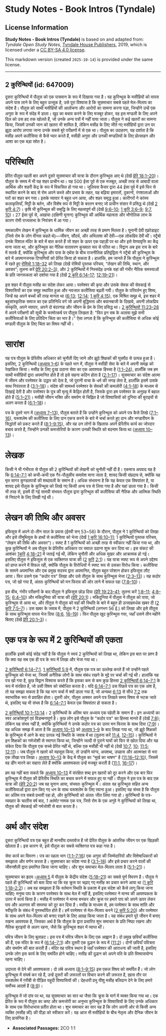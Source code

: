 # Study Notes - Book Intros (Tyndale)

## License Information

**Study Notes - Book Intros (Tyndale)** is based on and adapted from: _Tyndale Open Study Notes_, [Tyndale House Publishers](https://tyndaleopenresources.com/), 2019, which is licensed under a [CC BY-SA 4.0 license](https://creativecommons.org/licenses/by-sa/4.0/legalcode.en).

This markdown version (created `2025-10-14`) is provided under the same license.



--------------------------------

## 2 कुरिन्थियों (id: 647009)

दूसरा कुरिन्थियों में पौलुस को एक पासवान के रूप में दिखाया गया है। वह कुरिन्थुस के मसीहियों को वापस अपने पास लाने के लिए बहुत उत्सुक है, उसे पूरा विश्वास है कि सुसमाचार सबसे पहले मेल\-मिलाप का संदेश है। पौलुस को साथी मसीहियों की आलोचना और आरोपों का सामना करना पड़ा, जिन्होंने उन्हें एक अगुवा के रूप में संदेह में डाला। खुद का बचाव करने के लिए मजबूर होकर, वह इस मण्डली के लिए अपने दिल को उस हद तक खोलते हैं, जो उनके अन्य पत्रों में नहीं पाया जाता। पौलुस ने कई खतरों का सामना किया, जिसमें उनकी जान को खतरा भी शामिल है, लेकिन मसीह के लिए जीते गए मसीहियों द्वारा उन पर झूठा आरोप लगाया जाना उनके सबसे बुरे परीक्षणों में से एक था। पौलुस का उदाहरण, यह दर्शाता है कि मसीह अपने कलीसिया से कैसे प्यार करते हैं, मसीही अगुवा और उनकी मण्डलियों के लिए प्रोत्साहन और आशा का एक बड़ा स्रोत है।

परिस्थिति
=========

प्रेरित पौलुस पहली बार अपने दूसरे सुसमाचार की यात्रा के दौरान कुरिन्थुस आए थे (देखें [प्रेरि 18:1–20](https://ref.ly/Acts18:1-Acts18:20))। पौलुस के समय में भी यह शहर प्राचीन था। यह 500 ईसा पूर्व से एक मजबूत, अच्छी तरह से आबादी वाला आर्थिक और शहरी केंद्र के रूप में विकसित हो गया था। जूलियस कैसर द्वारा 44 ईसा पूर्व में इसे फिर से स्थापित करने के बाद से रोम अपने कब्जे और प्रभाव के तहत, यह बढ़िया इमारतों, दुकानों, रंगशालाओं और घरों का शहर बन गया। इसके व्यापार ने बहुत धन आया, और शहर समृद्ध हुआ। कारीगरों ने कांस्य कलाकृतियाँ, मिट्टी के बर्तन, और विशेष रूप से मिट्टी के बरतन बनाए जो प्राचीन संसार में प्रसिद्ध थे (देखें [2 कुरि 4:7](https://ref.ly/2Cor4:7))। कृषि भी कुरिन्थुस की समृद्धि के लिए महत्वपूर्ण थी (देखें [9:6–10](https://ref.ly/2Cor9:6-2Cor9:10); [1 कुरि 3:6–9](https://ref.ly/1Cor3:6-1Cor3:9); [9:7](https://ref.ly/1Cor9:7), [10](https://ref.ly/1Cor9:10))। 27 ईसा पूर्व से, अखाया (दक्षिणी यूनान) कुरिन्थुस की आर्थिक महत्वता और भौगोलिक लाभ के कारण रोमी राज्यसभा के नियंत्रण में आ गया।

समकालीन लेखन में कुरिन्थुस के धार्मिक जीवन का अच्छी तरह से प्रमाण मिलता है। यूनानी देवी एफ़्रोडाइट (जिसे रोम के लोग वीनस कहते थे)—जीवन, सौंदर्य, और अभिलाषा की देवी—एक लोकप्रिय देवी थीं। स्ट्रैबो उनके विशाल मंदिर के बारे में बात करते हैं जो शहर के ऊपर एक पहाड़ी पर था और इसे वेश्यावृत्ति का केंद्र माना जाता था, और कुरिन्थुस का नैतिक वातावरण कुख्यात रूप से पतित था। विद्वान अब इस राय के बारे में सतर्क हैं, क्योंकि कुरिन्थुस और पास के एथेंस के बीच राजनीतिक प्रतिद्वंद्विता ने स्ट्रैबो की कुरिन्थुस के बारे में अपमानजनक टिप्पणियों को प्रेरित किया हो सकता है। हालांकि, हम जानते हैं कि पौलुस ने कुरिन्थुस में रहते हुए [रोमियो 1:18–32](https://ref.ly/Rom1:18-Rom1:32) को लिखा (देखें रोमियों पुस्तक परिचय, “लेखन की तिथि, स्थान, और अवसर”; तुलना करें [प्रेरि 20:2–3](https://ref.ly/Acts20:2-Acts20:3)), और 2 कुरिन्थियों में निस्संदेह उनके वहां की गंभीर नैतिक समस्याओं के प्रति जागरूकता को दर्शाया गया है (देखें [2 कुरि 6:14–17](https://ref.ly/2Cor6:14-2Cor6:17); [12:19–21](https://ref.ly/2Cor12:19-2Cor12:21))।

इस शहर में पौलुस मसीह का संदेश लेकर आया। परमेश्वर की कृपा और उसके सेवक की सेवकाई से विश्वासियों का एक समूह स्थापित हुआ और नवजात कलीसिया बढ़ती गयी। पौलुस के परिवर्तन हुए शिष्य, जिन्हें वह अपने बच्चों की तरह मानता था ([6:13](https://ref.ly/2Cor6:13); [12:14](https://ref.ly/2Cor12:14); [1 कुरि 4:15](https://ref.ly/1Cor4:15)), एक मिश्रित समूह थे, इस शहर में बहुसांस्कृतिक समाज का एक प्रतिनिधि वर्ग जो अपनी बुद्धिमत्ता और बयानबाजी के दिखावे, अपनी लोकप्रिय संस्कृति, अपने व्यापार, अपने दो बंदरगाह और जीवन के प्रेम के लिए प्रसिद्ध था। [2 कुरिन्थियों 11:23–28](https://ref.ly/2Cor11:23-2Cor11:28) में अपने परीक्षणों की सूची के चरमोत्कर्ष पर पौलुस लिखता है: "फिर इन सब के अलावा मुझे सभी कलीसियाओं के लिए प्रतिदिन चिंता का भार है।" ऐसा लगता है कि कुरिन्थुस की कलीसिया से अधिक कोई मण्डली पौलुस के लिए चिंता का विषय नहीं थी।

सारांश
======

यह पत्र पौलुस के प्रेरितीय अधिकार को चुनौती दिए जाने और झूठे शिक्षकों की घुसपैठ से उत्पन्न हुआ है। इसलिए, 2 कुरिन्थियों ([अध्याय 1–6](https://ref.ly/2Cor1:1-2Cor6:18)) के पहले भाग में, पौलुस ने मसीही सेवा के बारे में अपनी समझ को रेखांकित किया। मसीह के लिए दुःख उठाना सेवा का एक आवश्यक हिस्सा है ([1:1–24](https://ref.ly/2Cor1:1-2Cor1:24)), हालाँकि जब हम साथी मसीहियों द्वारा अपमानित होते हैं तो इसे सहना कठिन होता है ([2:1–17](https://ref.ly/2Cor2:1-2Cor2:17))। सुसमाचार का संदेश आत्मा में जीवन और परमेश्वर के उद्धार को देता है, जो पुरानी वाचा के धर्म की जगह लेता है, हालाँकि इसमें उसके साथ निरंतरता है ([3:1–18](https://ref.ly/2Cor3:1-2Cor3:18))। संदेश की सामर्थ्य परमेश्वर के सेवकों की कमज़ोरी ([4:1–18](https://ref.ly/2Cor4:1-2Cor4:18)) के माध्यम से दिखाई देती है और परमेश्वर के पुत्र की मृत्यु में केंद्रित होती है, जिसके द्वारा हम परमेश्वर के अनुग्रह में बहाल होते हैं ([5:1–21\)](https://ref.ly/2Cor5:1-2Cor5:21)। मसीही जीवन भक्ति और समर्पण से चिह्नित है जो विश्वासियों को दुनिया की बुराइयों से अलग करता है ([6:1–18](https://ref.ly/2Cor6:1-2Cor6:18))।

पत्र के दूसरे भाग में ([अध्याय 7–13](https://ref.ly/2Cor7:1-2Cor13:14)), पौलुस बताते हैं कि उन्होंने कुरिन्थुस को अपने पत्र कैसे लिखे ([7:1–16](https://ref.ly/2Cor7:1-2Cor7:16)), यरूशलेम की कलीसिया के लिए दान एकत्र करने के बारे में चर्चा करते हुए दान और भण्डारीपन के सिद्धांतों को प्रकट करते हैं ([8:1–9:15](https://ref.ly/2Cor8:1-2Cor9:15)), और वह उन लोगों के खिलाफ अपने प्रेरितीय कार्य का जोरदार बचाव करते हैं, जिन्होंने उनकी कमजोरियों के कारण उनकी स्थिति को बदनाम किया था ([अध्याय 10–13](https://ref.ly/2Cor10:1-2Cor13:14))।

लेखक
====

किसी ने भी गंभीरता से पौलुस की 2 कुरिन्थियों की लेखनी को चुनौती नहीं दी है। एकमात्र अपवाद यह है कि [6:14–7:1](https://ref.ly/2Cor6:14-2Cor7:1) को कभी\-कभी एक गैर\-पौलुसीय समावेश माना जाता है, शायद किसी संप्रदाय से, क्योंकि यह मृत सागर कुण्डलपत्रों की शब्दावली के समान है। अधिक संभावना है कि यह केवल एक विषयांतर है, या शायद इसे पौलुस के कुरिन्थुस को लिखे गए किसी अन्य पत्र से लिया गया है और यहां डाला गया है। किसी भी तरह से, इसमें दी गई सामग्री संभवतः पौलुस द्वारा कुरिन्थुस की कलीसिया की नैतिक और आत्मिक स्थिति से निपटने के लिए लिखी गई थी।

लेखन की तिथि और अवसर
====================

इफिसुस में अपने दो\-तीन साल के प्रवास (ईस्वी सन् 53\~56\) के दौरान, पौलुस ने 1 कुरिन्थियों को लिखा और इसे तीमुथियुस के हाथों से कलीसिया को भेजा (देखें [1 कुरि 16:10–11](https://ref.ly/1Cor16:10-1Cor16:11); 1 कुरिन्थियों पुस्तक परिचय, “लेखन की तिथि और अवसर”)। स्पष्ट है 1 कुरिन्थियों को अच्छी तरह से स्वीकार नहीं किया गया था, और कुछ कुरिन्थियों ने अब पौलुस के प्रेरितीय अधिकार पर सवाल उठाना शुरू कर दिया था। इस संकट की आशंका [1](https://ref.ly/1Cor4:18-1Cor4:21)[कुरि](https://ref.ly/1Cor16:10-1Cor16:11) [4:18–21](https://ref.ly/1Cor4:18-1Cor4:21) में जताई गई थी, लेकिन चुनौती और अधिक मुखर और आक्रामक हो गई। इसलिए पौलुस ने इफिसुस से एक व्यक्तिगत यात्रा की ([2](https://ref.ly/2Cor2:1) [कुरि](https://ref.ly/1Cor16:10-1Cor16:11) [2:1](https://ref.ly/2Cor2:1))। यह यात्रा स्पष्ट रूप से अपने उद्देश्य को प्राप्त करने में विफल रही, क्योंकि पौलुस के विरोधियों ने स्पष्ट रूप से उसका विरोध किया। कलीसिया के सामने अपमानित और एक प्रमुख सदस्य द्वारा अपमानित, पौलुस बहुत परेशान होकर इफिसुस लौट आया। फिर उसने एक "कठोर पत्र" लिखा और उसे तीतुस के साथ कुरिन्थुस भेजा ([2:3–13](https://ref.ly/2Cor2:3-2Cor2:13))। यह कठोर पत्र, जो खो गया है, अंततः कुरिन्थियों को मन फिराव की ओर लाने में सफल रहा ([7:8–10](https://ref.ly/2Cor7:8-2Cor7:10))।

इस बीच, गंभीर परीक्षणों के बाद पौलुस ने इफिसुस छोड़ दिया ([प्रेरि 19:23–41](https://ref.ly/Acts19:23-Acts19:41); तुलना करें [1:8–11](https://ref.ly/2Cor1:8-2Cor1:11); [4:8–15](https://ref.ly/2Cor4:8-2Cor4:15); [6:4–10](https://ref.ly/2Cor6:4-2Cor6:10)) और मकिदुनिया की यात्रा की ([प्रेरि 20:1](https://ref.ly/Acts20:1))। मकिदुनिया में पौलुस ने तीतुस को पाया, जो कुरिन्थुस से आया था, और तीतुस ने पौलुस को वहाँ की स्थिति के बारे में बहुत ही उत्साहवर्धक खबर दी ([2 कुरि 7:5–7](https://ref.ly/2Cor7:5-2Cor7:7))। उस खबर के जवाब में, पौलुस ने 2 कुरिन्थियों (लगभग 56 ई.) को लिखा और इसे तीतुस के साथ कुरिन्थुस वापस भेज दिया ([8:6](https://ref.ly/2Cor8:6), [16–19](https://ref.ly/2Cor8:16-2Cor8:19))। फिर पौलुस खुद कुरिन्थुस गया, जहाँ उसने तीन महीने बिताए (देखें [प्रेरि 20:1–3](https://ref.ly/Acts20:1-Acts20:3))।

एक पत्र के रूप में 2 कुरिन्थियों की एकता
========================================

हालाँकि इसमें कोई संदेह नहीं है कि पौलुस ने स्वयं 2 कुरिन्थियों को लिखा था, लेकिन इस बात पर प्रश्न है कि क्या यह सब एक ही पत्र के रूप में लिखा और भेजा गया था।

[2 कुरिन्थियों 6:14–7:1](https://ref.ly/2Cor6:14-2Cor7:1). [1 कुरिन्थियों 5:9](https://ref.ly/1Cor5:9) में, पौलुस एक पत्र का उल्लेख करते हैं जो उन्होंने पहले कुरिन्थुस को भेजा था, जिसमें अनैतिक लोगों के साथ संबंध रखने के मुद्दे पर चर्चा की गई थी। हालांकि यह पत्र खो गया है, कुछ विद्वान विश्वास करते हैं कि इसका कम से कम कुछ हिस्सा [2 कुरिन्थियों 6:14–7:1](https://ref.ly/2Cor6:14-2Cor7:1) के रूप में संरक्षित है, जो उसी विषय को संबोधित करता है। यदि [6:14–7:1](https://ref.ly/2Cor6:14-2Cor7:1) उस पिछले पत्र का एक अंश है, तो यह समझा सकता है कि यह भाग चर्चा में क्यों डाला गया है, जो अन्यथा [6:13](https://ref.ly/2Cor6:13) से सीधे [7:2](https://ref.ly/2Cor7:2) तक स्वाभाविक रूप से प्रवाहित होता। दूसरी ओर, पौलुस अक्सर अपने पत्र लिखते समय विषय से भटक जाते थे, इसलिए यह भी संभव है कि [6:14–7:1](https://ref.ly/2Cor6:14-2Cor7:1) केवल एक विषयांतर हो सकता है।

[2 कुरिन्थियों 10:1–13:14](https://ref.ly/2Cor10:1-2Cor13:14)। 2 कुरिन्थियों के अंतिम चार अध्याय एक पहेली के समान हैं। इन अध्यायों का स्वर आक्रोशपूर्ण एवं विडम्बनापूर्ण है। कुछ लोग इसे पौलुस के "कठोर पत्र" का हिस्सा मानते हैं (देखें [7:8](https://ref.ly/2Cor7:8)); लेकिन यह संभव नहीं है, क्योंकि कुरिन्थियों ने उनके कठोर पत्र का उत्तर मन फिराव के साथ दिया ([7:9](https://ref.ly/2Cor7:9))। यह अधिक समझ में आता है कि [अध्याय 10–13](https://ref.ly/2Cor10:1-2Cor13:14) को [अध्याय 1–9](https://ref.ly/2Cor1:1-2Cor9:15) के बाद लिखा गया था, जो झूठे शिक्षकों के कुरिन्थुस में आने के बाद उत्पन्न नई स्थिति के जवाब में था (तुलना करें [11:4](https://ref.ly/2Cor11:4), [12–15](https://ref.ly/2Cor11:12-2Cor11:15))। कुरिन्थियों ने इन शिक्षकों का गर्मजोशी से स्वागत किया था, जिन्होंने जल्दी से पुराने घावों को फिर से खोल दिया और यह संकेत दिया कि पौलुस एक सच्चे प्रेरित नहीं थे, बल्कि एक मसीही भी नहीं थे (देखें [10:7](https://ref.ly/2Cor10:7), [10](https://ref.ly/2Cor10:10); [11:5](https://ref.ly/2Cor11:5); [12:11](https://ref.ly/2Cor12:11))। जब पौलुस ने खतरे को महसूस किया, तो उन्होंने व्यंग्य, अपशब्द, उपहास और आत्मरक्षा से भरा एक तीखा पत्र लिखा। [अध्याय 10–13](https://ref.ly/2Cor10:1-2Cor13:14) के केंद्र में पौलुस का "मूर्ख का भाषण" है ([11:16–12:10](https://ref.ly/2Cor11:16-2Cor12:10)), जिसमें वह डींग मारने का सहारा लेते हैं क्योंकि आवश्यकता उन्हें मजबूर करती है ([11:1](https://ref.ly/2Cor11:1), [16–17](https://ref.ly/2Cor11:16-2Cor11:17))।

हम यह नहीं बता सकते कि [अध्याय 10–13](https://ref.ly/2Cor10:1-2Cor13:14) में संरक्षित शब्द इन खतरों को दूर करने और एक बार फिर कुरिन्थुस में पौलुस की प्रेरितीय स्थिति का बचाव करने में सफल हुए या नहीं। पौलुस ने इस पत्र के बाद एक यात्रा की ([प्रेरि 20:2](https://ref.ly/Acts20:2)) जब वह यूनान आया, संभवतः कुरिन्थुस में। अंततः वह कुरिन्थुस सहित अन्य कलीसियाओं द्वारा दान किए गए धन के साथ यरूशलेम के लिए रवाना हुआ। इसलिए यह संभव है कि पौलुस का अंतिम पत्र सबसे प्रभावी रहा हो, और कुरिन्थियों को अंततः जीत लिया गया हो। कुरिन्थियों के पत्र\-व्यवहार के चालीस वर्ष बाद, *1 क्लेमेंट* नामक एक पत्र, जिसे रोम के एक अगुवे ने कुरिन्थियों को लिखा था, पौलुस की सेवकाई की गर्मजोशी से बात करता है।

अर्थ और संदेश
=============

दूसरा कुरिन्थियों पत्र एक बहुत ही मानवीय दस्तावेज है जो प्रेरित पौलुस के आंतरिक जीवन पर एक खिड़की खोलता है। इस कारण से, इसे पौलुस का सबसे व्यक्तिगत पत्र कहा गया है।

सेवा कार्य का विवरण। पत्र का पहला भाग ([1:1–7:16](https://ref.ly/2Cor1:1-2Cor7:16)) एक अगुवा की जिम्मेदारियों और विशेषाधिकारों को समझाता और वर्णन करता है। सुसमाचार का संदेश नया है ([3:1–18](https://ref.ly/2Cor3:1-2Cor3:18)) और इसे प्रचार करने वालों की जीवनशैली द्वारा प्रमाणित किया जाना चाहिए। और शुभ समाचार मेल\-मिलाप लाता है ([5:1–21](https://ref.ly/2Cor5:1-2Cor5:21))।

सुसमाचार का हृदय।[अध्याय 5](https://ref.ly/2Cor5:1-2Cor5:21) में पौलुस के केंद्रीय संदेश ([5:18–21](https://ref.ly/2Cor5:18-2Cor5:21)) का सबसे पूर्ण विवरण है। पौलुस ने पहले ही कुरिन्थियों को बता दिया था कि वह क्रूस पर चढ़ाए गए मसीह का प्रचार करने आया था ([1 कुरि 1:18–2:2](https://ref.ly/1Cor1:18-1Cor2:2))। अब वह समझाता है कि वर्तमान स्थिति के प्रकाश में इस संदेश को कैसे लागू किया जाना चाहिए: मनुष्य पाप के कारण परमेश्वर के साथ मेल में नहीं है, इसलिए परमेश्वर ने मानव की आवश्यकता के उत्तर में कार्य किया है। मसीह में परमेश्वर ने मानव बनकर और क्रूस पर हमारे पाप को अपने ऊपर लेकर पाप और अलगाव की समस्या को दूर कर दिया है। मसीह के माध्यम से, हम परमेश्वर के साथ शांति और स्वीकृति के संबंध में पुनर्स्थापित होते हैं। हमें परमेश्वर से मेल\-मिलाप करने ([2 कुरि 5:20](https://ref.ly/2Cor5:20)) और परमेश्वर के साथ अपने मेल\-मिलाप को बनाए रखने के लिए आग्रह किया जाता है। यह संबंध हमारे पूरे जीवन में बनाए रखना आवश्यक है, जिसका अर्थ है कि पौलुस के द्वारा प्रचारित शुभ समाचार के प्रति निष्ठा रखना और नैतिक बुराइयों से अलग रहना, जैसे कि कुरिन्थुस शहर में व्याप्त थीं।

पवित्र जीवन के लिए बुलाहट। इस पत्र में पवित्र जीवन के लिए एक आह्वान है। दो प्रमुख छवियाँ कलीसिया की हैं, एक मंदिर के रूप में ([6:14–7:1](https://ref.ly/2Cor6:14-2Cor7:1)) और दूसरी एक दुल्हन के रूप में ([11:2](https://ref.ly/2Cor11:2))। दोनों छवियाँ पवित्रता और समर्पण की बात करती हैं। मंदिर वह पवित्र स्थान है जहाँ परमेश्वर की आराधना की जाती है, इसलिए उनके लोग इस कार्य के लिए समर्पित होने चाहिए। मसीह की दुल्हन को अपने पति के प्रति विश्वासयोग्य रहना चाहिए।

उदारता से देने की आवश्यकता। दो लंबे अध्याय ([8:1–9:15](https://ref.ly/2Cor8:1-2Cor9:15)) इस एकल विषय को समर्पित हैं। जो लोग कुरिन्थुस में संघर्ष कर रहे हैं, उन्हें दूसरों की ज़रूरतों पर विचार करने की ज़रूरत है, ख़ास तौर पर यरूशलेम में ग़रीबी से पीड़ित यहूदी विश्वासियों की। देहधारी प्रभु यीशु मसीह बलिदान देने के लिए हमारे सर्वोच्च आदर्श हैं ([8:9](https://ref.ly/2Cor8:9))।

कुरिन्थुस में जो दांव पर था, वह सुसमाचार का सार था जैसा कि क्रूस के मार्ग में व्यक्त किया गया था। एक प्रेरित के रूप में पौलुस का कष्ट और कमजोरी का अनुभव कुरिन्थुस के विश्वासियों के लिए उनके अधिकार के साथ एक विरोधाभास प्रतीत होता था। शुभ समाचार का सार यह है कि लोग अपनी ओर से किसी अन्य व्यक्ति (मसीह की) की पीड़ा को स्वीकार करें। यह आज भी मसीहियों के बीच नेतृत्व और दैनिक जीवन के लिए प्रासंगिक है।

* **Associated Passages:** 2CO 1:1

